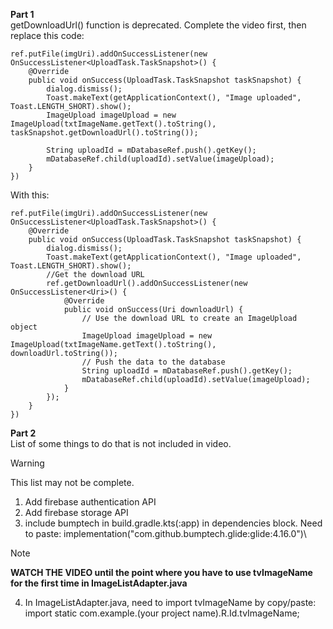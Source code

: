 **Part 1**\
getDownloadUrl() function is deprecated.
Complete the video first, then replace this code:
[^1]:
```
ref.putFile(imgUri).addOnSuccessListener(new OnSuccessListener<UploadTask.TaskSnapshot>() {
    @Override
    public void onSuccess(UploadTask.TaskSnapshot taskSnapshot) {
        dialog.dismiss();
        Toast.makeText(getApplicationContext(), "Image uploaded", Toast.LENGTH_SHORT).show();
        ImageUpload imageUpload = new ImageUpload(txtImageName.getText().toString(), taskSnapshot.getDownloadUrl().toString());

        String uploadId = mDatabaseRef.push().getKey();
        mDatabaseRef.child(uploadId).setValue(imageUpload);
    }
})

```
With this:
```
ref.putFile(imgUri).addOnSuccessListener(new OnSuccessListener<UploadTask.TaskSnapshot>() {
    @Override
    public void onSuccess(UploadTask.TaskSnapshot taskSnapshot) {
        dialog.dismiss();
        Toast.makeText(getApplicationContext(), "Image uploaded", Toast.LENGTH_SHORT).show();
        //Get the download URL
        ref.getDownloadUrl().addOnSuccessListener(new OnSuccessListener<Uri>() {
            @Override
            public void onSuccess(Uri downloadUrl) {
                // Use the download URL to create an ImageUpload object
                ImageUpload imageUpload = new ImageUpload(txtImageName.getText().toString(), downloadUrl.toString());
                // Push the data to the database
                String uploadId = mDatabaseRef.push().getKey();
                mDatabaseRef.child(uploadId).setValue(imageUpload);
            }
        });
    }
})
```

**Part 2**\
List of some things to do that is not included in video. 
>[!WARNING]
>This list may not be complete.
1. Add firebase authentication API
2. Add firebase storage API
3. include bumptech in build.gradle.kts(:app) in dependencies block. Need to paste: implementation("com.github.bumptech.glide:glide:4.16.0")\
>[!NOTE]
>**WATCH THE VIDEO until the point where you have to use tvImageName for the first time in ImageListAdapter.java**
4. In ImageListAdapter.java, need to import tvImageName by copy/paste: import static com.example.(your project name).R.Id.tvImageName;
